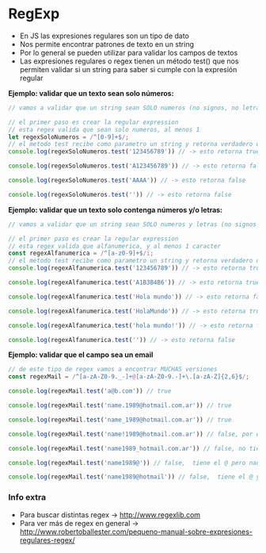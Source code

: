 # RegExp

* En JS las expresiones regulares son un tipo de dato
* Nos permite encontrar patrones de texto en un string
* Por lo general se pueden utilizar para validar los campos de textos
* Las expresiones regulares o regex tienen un método test() que nos permiten validar si un string para saber si cumple con la expresión regular

**Ejemplo: validar que un texto sean solo números:**
```js
// vamos a validar que un string sean SOLO numeros (no signos, no letras... solo numeros)

// el primer paso es crear la regular expression
// esta regex valida que sean solo numeros, al menos 1
let regexSoloNumeros = /^[0-9]+$/;
// el metodo test recibe como parametro un string y retorna verdadero o falso cuando
console.log(regexSoloNumeros.test('123456789')) // -> esto retorna true

console.log(regexSoloNumeros.test('A123456789')) // -> esto retorna false

console.log(regexSoloNumeros.test('AAAA')) // -> esto retorna false

console.log(regexSoloNumeros.test('')) // -> esto retorna false

```

**Ejemplo: validar que un texto solo contenga números y/o letras:**
```js
// vamos a validar que un string sean SOLO numeros y letras (no signos ni espacios)

// el primer paso es crear la regular expression
// esta regex valida que alfanumerica, y al menos 1 caracter
const regexAlfanumerica = /^[a-z0-9]+$/i;
// el metodo test recibe como parametro un string y retorna verdadero o falso cuando
console.log(regexAlfanumerica.test('123456789')) // -> esto retorna true

console.log(regexAlfanumerica.test('A1B3B4B6')) // -> esto retorna true

console.log(regexAlfanumerica.test('Hola mundo')) // -> esto retorna false por el espacio (la regex solo permite numeros y letras)

console.log(regexAlfanumerica.test('HolaMundo')) // -> esto retorna true

console.log(regexAlfanumerica.test('hola mundo!')) // -> esto retorna false por el signo y el espacio

console.log(regexAlfanumerica.test('')) // -> esto retorna false

```

**Ejemplo: validar que el campo sea un email**
```js
// de este tipo de regex vamos a encontrar MUCHAS versiones
const regexMail = /^[a-zA-Z0-9._-]+@[a-zA-Z0-9.-]+\.[a-zA-Z]{2,6}$/;

console.log(regexMail.test('a@b.com')) // true

console.log(regexMail.test('name.1989@hotmail.com.ar')) // true

console.log(regexMail.test('name_1989@hotmail.com.ar')) // true

console.log(regexMail.test('name!1989@hotmail.com.ar')) // false, por el signo de admiracion

console.log(regexMail.test('name1989_hotmail.com.ar')) // false, no tiene el @

console.log(regexMail.test('name1989@')) // false,  tiene el @ pero nada mas

console.log(regexMail.test('name1989@hotmail')) // false,  tiene el @ y servidor, pero falta el .com / .net / .org / etc
```

### Info extra
* Para buscar distintas regex -> http://www.regexlib.com
* Para ver más de regex en general -> http://www.robertoballester.com/pequeno-manual-sobre-expresiones-regulares-regex/
